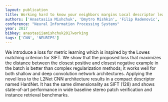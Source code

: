 ```yaml
---
layout: publication
title: Working hard to know your neighbors margins Local descriptor learning loss
authors: ['Anastasiia Mishchuk', 'Dmytro Mishkin', 'Filip Radenovic', 'Jiri Matas']
conference: "Neural Information Processing Systems"
year: 2017
bibkey: anastasiiamishchuk2017working
tags: ['CNN', 'NEURIPS']
---
```

We introduce a loss for metric learning which is inspired by the Lowes matching criterion for SIFT. We show that the proposed loss that maximizes the distance between the closest positive and closest negative example in the batch is better than complex regularization methods; it works well for both shallow and deep convolution network architectures. Applying the novel loss to the L2Net CNN architecture results in a compact descriptor named HardNet. It has the same dimensionality as SIFT (128) and shows state-of-art performance in wide baseline stereo patch verification and instance retrieval benchmarks.
